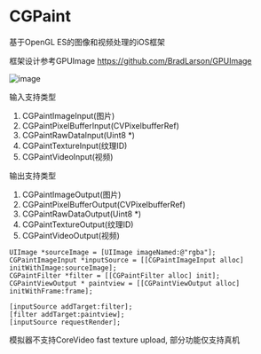 # CGPaint
基于OpenGL ES的图像和视频处理的iOS框架

框架设计参考GPUImage https://github.com/BradLarson/GPUImage

![image](https://user-images.githubusercontent.com/15692322/124691103-da010180-df0d-11eb-8e20-e6d9791ff708.png)

输入支持类型
1. CGPaintImageInput(图片)
2. CGPaintPixelBufferInput(CVPixelbufferRef)
3. CGPaintRawDataInput(Uint8 *)
4. CGPaintTextureInput(纹理ID)
5. CGPaintVideoInput(视频)

输出支持类型
1. CGPaintImageOutput(图片)
2. CGPaintPixelBufferOutput(CVPixelbufferRef)
4. CGPaintRawDataOutput(Uint8 *)
5. CGPaintTextureOutput(纹理ID)
6. CGPaintVideoOutput(视频)

``` 
UIImage *sourceImage = [UIImage imageNamed:@"rgba"];
CGPaintImageInput *inputSource = [[CGPaintImageInput alloc] initWithImage:sourceImage];
CGPaintFilter *filter = [[CGPaintFilter alloc] init];
CGPaintViewOutput * paintview = [[CGPaintViewOutput alloc] initWithFrame:frame];

[inputSource addTarget:filter];
[filter addTarget:paintview];
[inputSource requestRender];
```

模拟器不支持CoreVideo fast texture upload, 部分功能仅支持真机

